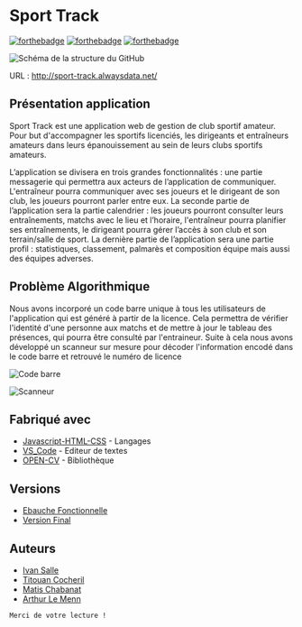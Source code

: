 # Sport Track

[![forthebadge](https://forthebadge.com/images/badges/built-by-developers.svg)](https://forthebadge.com)
[![forthebadge](https://forthebadge.com/images/badges/made-with-javascript.svg)](https://forthebadge.com)
[![forthebadge](https://forthebadge.com/images/badges/for-you.svg)](https://forthebadge.com)

![Schéma de la structure du GitHub](https://imgur.com/IjICbvo.png)

URL : http://sport-track.alwaysdata.net/

## Présentation application

Sport Track est une  application web de gestion de club sportif amateur. Pour but d'accompagner les sportifs licenciés, les dirigeants et entraîneurs amateurs dans leurs épanouissement au sein de leurs clubs sportifs amateurs. 

L’application se divisera en trois grandes fonctionnalités : une partie messagerie qui permettra aux acteurs de l’application de communiquer. L'entraîneur pourra communiquer avec ses joueurs et le dirigeant de son club, les joueurs pourront parler entre eux.
La seconde partie de l’application sera la partie calendrier : les joueurs pourront consulter leurs entraînements, matchs avec le lieu et l’horaire, l'entraîneur pourra planifier ses entraînements, le dirigeant pourra gérer l’accès à son club et son terrain/salle de sport.
La dernière partie de l’application sera une partie profil : statistiques, classement, palmarès et composition équipe mais aussi des équipes adverses.

## Problème Algorithmique

Nous avons incorporé un code barre unique à tous les utilisateurs de l'application qui est généré à partir de la licence. Cela permettra de vérifier l'identité d'une personne aux matchs et de mettre à jour le tableau des présences, qui pourra être consulté par l'entraineur.
Suite à cela nous avons développé un scanneur sur mesure pour décoder l'information encodé dans le code barre et retrouvé le numéro de licence

![Code barre](https://imgur.com/3D12ZPu.png)

![Scanneur](https://imgur.com/i6A6oDd.png)


## Fabriqué avec

* [Javascript-HTML-CSS](http://.com) - Langages
* [VS_Code](https://visualStudioCode.io/) - Editeur de textes
* [OPEN-CV](https://OPEN-CV.io/) - Bibliothèque

## Versions

* [Ebauche Fonctionnelle](https://github.com/TitouCoch/SportTrack/releases/tag/versionFonctionnelle) 
* [Version Final](https://github.com/TitouCoch/SportTrack/releases/tag/versionScannerFonctionnel)

## Auteurs
- [Ivan Salle](https://github.com/IvanSalle)
- [Titouan Cocheril](https://github.com/TitouCoch)
- [Matis Chabanat](https://github.com/mchabanat)
- [Arthur Le Menn](https://github.com/Arthur-Le-M)


``Merci de votre lecture !``
